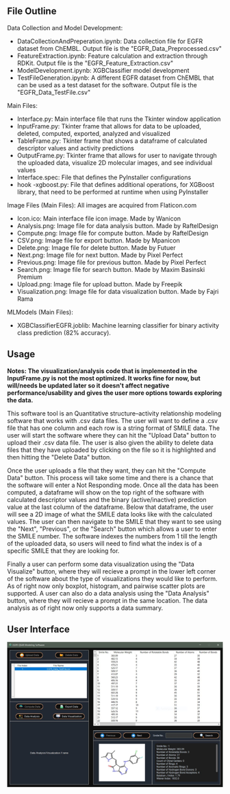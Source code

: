 ## File Outline 

Data Collection and Model Development:
- DataCollectionAndPreperation.ipynb: Data collection file for EGFR dataset from ChEMBL. Output file is the "EGFR_Data_Preprocessed.csv" 
- FeatureExtraction.ipynb: Feature calculation and extraction through RDKit. Output file is the "EGFR_Feature_Extraction.csv"
- ModelDevelopment.ipynb: XGBClassifier model development
- TestFileGeneration.ipynb: A different EGFR dataset from ChEMBL that can be used as a test dataset for the software. Output file is the "EGFR_Data_TestFile.csv"

Main Files:
- Interface.py: Main interface file that runs the Tkinter window application
- InputFrame.py: Tkinter frame that allows for data to be uploaded, deleted, computed, exported, analyzed and visualized
- TableFrame.py: Tkinter frame that shows a dataframe of calculated descriptor values and activity predictions
- OutputFrame.py: Tkinter frame that allows for user to navigate through the uploaded data, visualize 2D molecular images, and see individual values
- Interface.spec: File that defines the PyInstaller configurations
- hook -xgboost.py: File that defines additional operations, for XGBoost library, that need to be performed at runtime when using PyInstaller

Image Files (Main Files): All images are acquired from Flaticon.com
- Icon.ico: Main interface file icon image. Made by Wanicon
- Analysis.png: Image file for data analysis button. Made by RaftelDesign
- Compute.png: Image file for compute button. Made by RaftelDesign
- CSV.png: Image file for export button. Made by Mpanicon
- Delete.png: Image file for delete button. Made by Futuer
- Next.png: Image file for next button. Made by Pixel Perfect
- Previous.png: Image file for previous button. Made by Pixel Perfect
- Search.png: Image file for search button. Made by Maxim Basinski Premium
- Upload.png: Image file for upload button. Made by Freepik
- Visualization.png: Image file for data visualization button. Made by Fajri Rama

MLModels (Main Files):
- XGBClassifierEGFR.joblib: Machine learning classifier for binary activity class prediction (82% accuracy).

## Usage

**Notes: The visualization/analysis code that is implemented in the InputFrame.py is not the most optimized. It works fine for now, but will/needs be updated later so it doesn't affect negative performance/usability and gives the user more options towards exploring the data.**

This software tool is an Quantitative structure–activity relationship modeling software that works with .csv data files. The user will want to define a .csv file that has one column and each row is a string format of SMILE data. The user will start the software where they can hit the "Upload Data" button to upload their .csv data file. The user is also given the ability to delete data files that they have uploaded by clicking on the file so it is highlighted and then hitting the "Delete Data" button. 

Once the user uploads a file that they want, they can hit the "Compute Data" button. This process will take some time and there is a chance that the software will enter a Not Responding mode. Once all the data has been computed, a dataframe will show on the top right of the software with calculated descriptor values and the binary (active/inactive) prediction value at the last column of the dataframe. Below that dataframe, the user will see a 2D image of what the SMILE data looks like with the calculated values. The user can then navigate to the SMILE that they want to see using the "Next", "Previous", or the "Search" button which allows a user to enter the SMILE number. The software indexes the numbers from 1 till the length of the uploaded data, so users will need to find what the index is of a specific SMILE that they are looking for.

Finally a user can perform some data visualization using the "Data Visualize" button, where they will recieve a prompt in the lower left corner of the software about the type of visualizations they would like to perform. As of right now only boxplot, histogram, and pairwise scatter plots are supported. A user can also do a data analysis using the "Data Analysis" button, where they will recieve a prompt in the same location. The data analysis as of right now only supports a data summary.

## User Interface

![alt text](https://github.com/joushvak17/EGFR-QSAR-Modeling-Software/blob/master/Main%20Files/UICapture.JPG)
